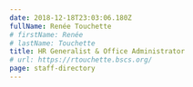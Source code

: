```yaml
---
date: 2018-12-18T23:03:06.180Z
fullName: Renée Touchette
# firstName: Renée
# lastName: Touchette
title: HR Generalist & Office Administrator
# url: https://rtouchette.bscs.org/
page: staff-directory
---
```

